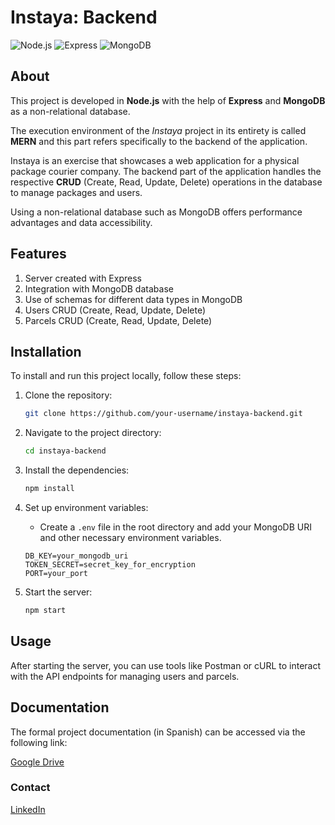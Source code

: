 # Instaya: Backend

![Node.js](https://img.shields.io/badge/Node.js-339933?style=for-the-badge&logo=nodedotjs&logoColor=white)
![Express](https://img.shields.io/badge/Express-000000?style=for-the-badge&logo=express&logoColor=white)
![MongoDB](https://img.shields.io/badge/MongoDB-47A248?style=for-the-badge&logo=mongodb&logoColor=white)

## About

This project is developed in **Node.js** with the help of **Express** and **MongoDB** as a non-relational database.

The execution environment of the _Instaya_ project in its entirety is called **MERN** and this part refers specifically to the backend of the application.

Instaya is an exercise that showcases a web application for a physical package courier company. The backend part of the application handles the respective **CRUD** (Create, Read, Update, Delete) operations in the database to manage packages and users.

Using a non-relational database such as MongoDB offers performance advantages and data accessibility.

## Features

1. Server created with Express
2. Integration with MongoDB database
3. Use of schemas for different data types in MongoDB
4. Users CRUD (Create, Read, Update, Delete)
5. Parcels CRUD (Create, Read, Update, Delete)

## Installation

To install and run this project locally, follow these steps:

1. Clone the repository:
   ```bash
   git clone https://github.com/your-username/instaya-backend.git
   ```
2. Navigate to the project directory:
   ```bash
   cd instaya-backend
   ```
3. Install the dependencies:
   ```bash
   npm install
   ```
4. Set up environment variables:

   - Create a `.env` file in the root directory and add your MongoDB URI and other necessary environment variables.

   ```env
   DB_KEY=your_mongodb_uri
   TOKEN_SECRET=secret_key_for_encryption
   PORT=your_port
   ```

5. Start the server:
   ```bash
   npm start
   ```

## Usage

After starting the server, you can use tools like Postman or cURL to interact with the API endpoints for managing users and parcels.

## Documentation

The formal project documentation (in Spanish) can be accessed via the following link:

[Google Drive](https://drive.google.com/file/d/1v7anSEonx4DkO3JBXeIhxUjEv6Eu6TLY/view?usp=sharing)

### Contact

[LinkedIn](https://www.linkedin.com/in/camilocastell/)
